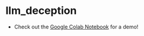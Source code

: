 # llm_deception


- Check out the [Google Colab Notebook]( https://colab.research.google.com/drive/10uIEr2XB11pJtAVAks2yrXKpkmfBVvZJ?usp=sharing) for a demo!
